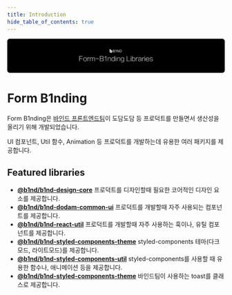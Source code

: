 ```yaml
---
title: Introduction
hide_table_of_contents: true
---
```


![BannerImage](../../static/img/banner.svg)

# Form B1nding

<head>
  <meta property="og:title" content="Form B1nding" />
  <meta
    property="og:description" 
    content="UI 컴포넌트, Util 함수, Animation 등 프로덕트를 개발하는데 유용한 여러 패키지를 제공하는 바인드 프론트엔드 팀 디자인시스템 입니다."
  />
  <meta property="og:url" content="https://team-b1nd.github.io/Form-B1nding-Docs/" />
</head>

<div className="mainpage_hero">
  <div style={{ gridArea: 'text' }}>
  <p>
    Form B1nding은 <a href="https://b1nd.com/#/service">바인드 프론트엔드팀</a>이 도담도담 등 프로덕트를 만들면서 생산성을 올리기 위해 개발되었습니다.
  </p>

  <p>UI 컴포넌트, Util 함수, Animation 등 프로덕트를 개발하는데 유용한 여러 패키지를 제공합니다.</p>

  </div>
</div>

<style
  dangerouslySetInnerHTML={{
    __html: `
.mainpage_hero {
  display: grid;
}

@media (min-width: 600px) {
  .mainpage_hero {
    grid-template-areas: "text image";
    grid-template-columns: 1fr 300px;
  }

  .key-video {
    width: auto;
    height: 100%;
  }
}

@media (max-width: 600px) {
  .mainpage_hero {
    grid-template-areas: "image" "text";
    grid-template-rows: min-content min-content;
  }


  .key-video {
    width: auto;
    height: 100%;
  }
}
`,
  }}
></style>
<div style={{ height: 24 }} />

## Featured libraries

- [**@b1nd/b1nd-design-core**](https://team-b1nd.github.io/Form-B1nding-Docs/docs/b1nd-design-core) 프로덕트를 디자인할때 필요한 코어적인 디자인 요소를 제공합니다.
- [**@b1nd/b1nd-dodam-common-ui**](https://team-b1nd.github.io/Form-B1nding-Docs/docs/category/b1ndb1nd-dodam-common-ui) 프로덕트를 개발할때 자주 사용되는 컴포넌트를 제공합니다.
- [**@b1nd/b1nd-react-util**](https://team-b1nd.github.io/Form-B1nding-Docs/docs/category/b1ndb1nd-react-util) 프로덕트를 개발할때 자주 사용하는 훅이나, 유틸 컴포넌트를 제공합니다.
- [**@b1nd/b1nd-styled-components-theme**](https://team-b1nd.github.io/Form-B1nding-Docs/docs/category/b1ndb1nd-styled-components-theme) styled-components 테마(다크모드, 라이트모드)를 제공합니다.
- [**@b1nd/b1nd-styled-components-util**](https://team-b1nd.github.io/Form-B1nding-Docs/docs/category/b1ndb1nd-styled-components-util) styled-components를 사용할 때 유용한 함수나, 애니메이션 등을 제공합니다.
- [**@b1nd/b1nd-styled-components-theme**](https://team-b1nd.github.io/Form-B1nding-Docs/docs/category/b1ndb1nd-toastify) 바인드팀이 사용하는 toast를 클래스로 제공합니다.
<div style={{ height: 24 }} />
